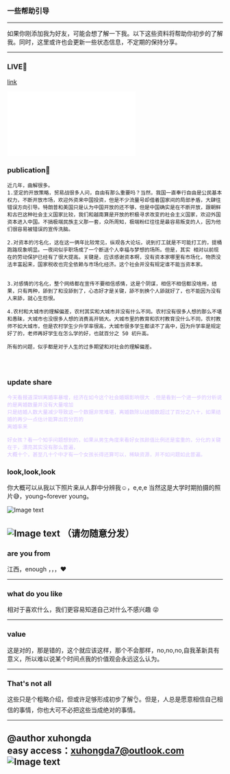 ### 一些帮助引导

---

 如果你刚添加我为好友，可能会想了解一下我。以下这些资料将帮助你初步的了解我。同时，这里或许也会更新一些状态信息，不定期的保持分享。

---


### **LIVE📡**

[link](https://www.bilibili.com/video/BV1tE41157rC/)

<iframe src="//player.bilibili.com/player.html?aid=95818381&bvid=BV1tE41157rC&cid=163580643&page=1" scrolling="no" border="0" frameborder="no" framespacing="0" allowfullscreen="true"> </iframe>


### **publication📣**
```
近几年，曲解很多。
1.坚定的开放策略，贸易战很多人问，自由有那么重要吗？当然，我国一直奉行自由是公民基本权力，不断开放市场，欢迎外资来中国投资，但是不少流量号却借着国家间的局部矛盾，大肆往错误方向引导。特朗普和美国只是认为中国开放的还不够，但是中国确实是在不断开放，跟朝鲜和古巴这种社会主义国家比较，我们和越南算是开放的积极寻求改变的社会主义国家，欢迎外国资本进入中国。不搞极端民族主义那一套，众所周知，极端粉红往往是最容易叛变的人，因为他们很容易被错误的宣传洗脑。

2.对资本的污名化，这在这一俩年比较常见，纵观各大论坛，说到打工就是不可能打工的，提桶跑路现象明显。一夜间似乎职场成了一个断送个人幸福与梦想的场所。但是，其实 相对以前现在的劳动保护已经有了很大提高。关键是，应该感谢资本啊，没有资本家哪里有市场化，物质没法丰富起来，国家税收也完全依赖与市场化经济。这个社会并没有规定谁不能当资本家。


3.对感情的污名化，整个网络都在宣传不要相信感情，这是个阴谋，相信不相信都没啥用，结果，只有两种，舔到了和没舔到了，心态好才是关键，舔不到换个人舔就好了，也不能因为没有人来舔，就心生怨恨。

4.农村和大城市的理解偏差，农村其实和大城市并没有什么不同。农村没有很多人想的那么不堪和愚昧，大城市也没很多人想的消费高开销大。大城市里的教育和农村教育没什么不同，农村教师不如大城市，但是农村学生少升学率很高，大城市很多学生都读不了高中，因为升学率是规定好了的，老师再好学生在怎么学的好，也就百分之 50 初升高。

所有的问题，似乎都是对于人生的过多期望和对社会的理解偏差。




```

### **update share**

<html>

<span style="color: #d4bfff">

    今天看报道深圳离婚率暴增，经济在如今这个社会婚姻影响很大 .但是看到一个进一步的分析说的是离婚数量并没有大量增加
    只是结婚人数大量减少导致这一个数据非常难堪，离婚数除以结婚数超过了百分之八十，如果结婚的再少一点估计能算出百分百的
    离婚率来
    
    好女孩？看一个知乎问题想到的，如果从男生角度来看好女孩颜值比例还是蛮重的，分化的关键在于，漂亮其实没有那么普遍，
    大概十个，甚至几十个中才有一个女孩长得还算可以，稀缺资源，并不如问题如此普遍。
    
  
</span>

</html>


### **look,look,look**

你大概可以从我以下照片来从人群中分辨我☺，e,e,e 当然这是大学时期拍摄的照片😅，young~forever young。

![Image text](https://pic.rmb.bdstatic.com/bjh/dfc3b26696f5f7e4e13efbded2b3f34b.jpeg@s_0,w_2000)

![Image text](https://pic.rmb.bdstatic.com/bjh/bfb30b1c69499abc9e7f7f3e2d4b50e6.jpeg)
**（请勿随意分发）**
---

### **are you from** 

江西，enough ，，，❤

---
   
### what do you like 

  相对于喜欢什么，我们更容易知道自己对什么不感兴趣 😝 
  

---

### **value**

  这是对的，那是错的，这个就应该这样，那个不会那样，no,no,no,自我革新具有意义，所以难以说某个时间点我的价值观会永远这么认为。
  

---  

### **That's not all**

   这些只是个粗略介绍，但或许足够形成初步了解👌。但是，人总是愿意相信自己相信的事情，你也大可不必把这些当成绝对的事情。


---

@author xuhongda   
easy access：xuhongda7@outlook.com  
![Image text](https://pic.rmb.bdstatic.com/bjh/fa1a2f0ae236f2b90e1a8b4812507788.png)
---
